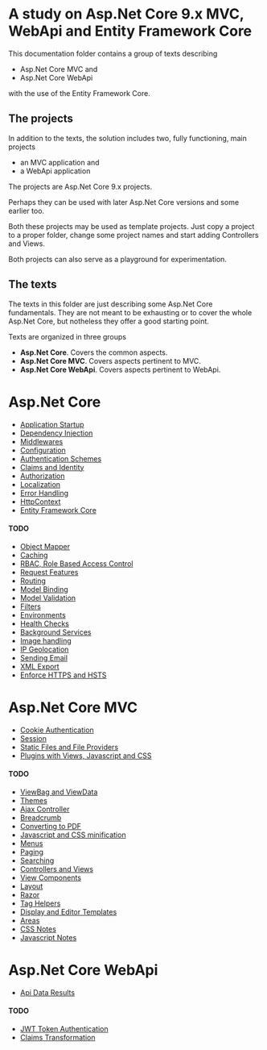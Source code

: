 # A study on Asp.Net Core 9.x MVC, WebApi and Entity Framework Core
 
This documentation folder contains a group of texts describing 

- Asp.Net Core MVC and 
- Asp.Net Core WebApi 

with the use of the Entity Framework Core.

## The projects
In addition to the texts, the solution includes two, fully functioning, main projects

- an MVC application and
- a WebApi application

The projects are Asp.Net Core 9.x projects. 

Perhaps they can be used with later Asp.Net Core versions and some earlier too.

Both these projects may be used as template projects. Just copy a project to a proper folder, change some project names and start adding Controllers and Views.
 
Both projects can also serve as a playground for experimentation.

## The texts

The texts in this folder are just describing some Asp.Net Core fundamentals. They are not meant to be exhausting or to cover the whole Asp.Net Core, but notheless they offer a good starting point.

Texts are organized in three groups

- **Asp.Net Core**. Covers the common aspects.
- **Asp.Net Core MVC**. Covers aspects pertinent to MVC.
- **Asp.Net Core WebApi**. Covers aspects pertinent to WebApi.

# Asp.Net Core
- [Application Startup](ApplicationStartup.md)
- [Dependency Injection](DependencyInjection.md)
- [Middlewares](Middlewares.md)
- [Configuration](Configuration.md)
- [Authentication Schemes](AuthenticationSchemes.md)
- [Claims and Identity](ClaimsAndIdentity.md)
- [Authorization](Authorization.md)
- [Localization](Localization.md)
- [Error Handling](ErrorHandling.md)
- [HttpContext](HttpContext.md)
- [Entity Framework Core](EFCore.md)

#### TODO
- [Object Mapper](ObjectMapper.md)
- [Caching](Caching.md)
- [RBAC, Role Based Access Control](RBAC.md)
- [Request Features](RequestFeatures.md)
- [Routing](Routing.md)
- [Model Binding](ModelBinding.md)
- [Model Validation](ModelValidation.md)
- [Filters](Filters.md)
- [Environments](Environments.md)
- [Health Checks](HealthChecks.md)
- [Background Services](BackgroundServices.md)
- [Image handling](ImageHandling.md)
- [IP Geolocation](IpGeolocation.md)
- [Sending Email](SendingEmail.md)
- [XML Export](XmlExport.md)
- [Enforce HTTPS and HSTS](EnforceHTTPSandHSTS.md)


# Asp.Net Core MVC
- [Cookie Authentication](MVC/AuthenticationWithCookies.md)
- [Session](MVC/Session.md)
- [Static Files and File Providers](MVC/StaticFilesAndFileProviders.md)
- [Plugins with Views, Javascript and CSS](MVC/Plugins.md)

#### TODO
- [ViewBag and ViewData](MVC/ViewBagAndViewData.md)
- [Themes](MVC/Themes.md)
- [Ajax Controller](MVC/AjaxController.md)
- [Breadcrumb](MVC/Breadcrumb.md)
- [Converting to PDF](MVC/ConvertingToPDF.md)
- [Javascript and CSS minification](MVC/JsCssMinification.md)
- [Menus](MVC/Menus.md)
- [Paging](MVC/Paging.md)
- [Searching](MVC/Searching.md)
- [Controllers and Views](MVC/ControllersAndViews.md)
- [View Components](MVC/ViewComponents.md)
- [Layout](MVC/Layout.md)
- [Razor](MVC/Razor.md)
- [Tag Helpers](MVC/TagHelpers.md)
- [Display and Editor Templates](MVC/DisplayAndEditorTemplates.md)
- [Areas](MVC/Areas.md)
- [CSS Notes](MVC/CssNotes.md)
- [Javascript Notes](MVC/JavascriptNotes.md)


# Asp.Net Core WebApi
- [Api Data Results](WebApi/DataResults.md)

#### TODO
- [JWT Token Authentication](WebApi/JWTTokenAuthentication.md)
- [Claims Transformation](WebApi/ClaimsTransformation.md)
